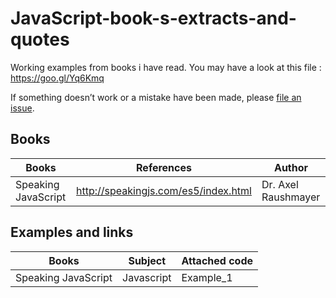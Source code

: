 # JavaScript-book-s-extracts-and-quotes

Working examples from books i have read. You may have a look at this file : https://goo.gl/Yq6Kmq

If something doesn’t work or a mistake have been made, please [file an issue](https://github.com/FabienGreard/JavaScript-book-s-extracts-and-quotes/issues/new).

## Books

| Books |	References | Author |
| ----- | ---------- | ------ |
| Speaking JavaScript |	http://speakingjs.com/es5/index.html | Dr. Axel Raushmayer |

## Examples and links

| Books |	Subject | Attached code |
| ----- | ------- | ------------- |
| Speaking JavaScript | Javascript |	Example_1 |
